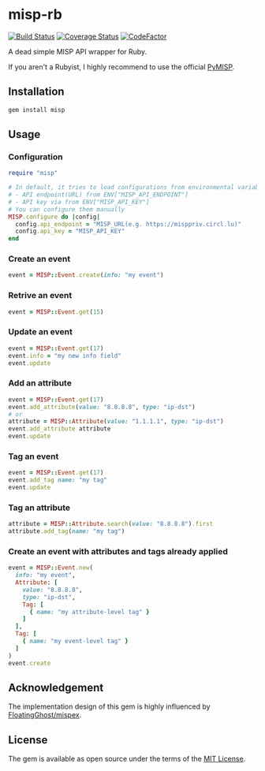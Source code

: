 # misp-rb

[![Build Status](https://travis-ci.com/ninoseki/misp-rb.svg?branch=master)](https://travis-ci.com/ninoseki/misp-rb)
[![Coverage Status](https://coveralls.io/repos/github/ninoseki/misp-rb/badge.svg?branch=master)](https://coveralls.io/github/ninoseki/misp-rb?branch=master)
[![CodeFactor](https://www.codefactor.io/repository/github/ninoseki/misp-rb/badge)](https://www.codefactor.io/repository/github/ninoseki/misp-rb)

A dead simple MISP API wrapper for Ruby.

If you aren't a Rubyist, I highly recommend to use the official [PyMISP](https://github.com/MISP/PyMISP).

## Installation

```bash
gem install misp
```

## Usage

### Configuration

```ruby
require "misp"

# In default, it tries to load configurations from environmental variables:
# - API endpoint(URL) from ENV["MISP_API_ENDPOINT"]
# - API key via from ENV["MISP_API_KEY"]
# You can configure them manually
MISP.configure do |config|
  config.api_endpoint = "MISP_URL(e.g. https://misppriv.circl.lu)"
  config.api_key = "MISP_API_KEY"
end
```

### Create an event

```ruby
event = MISP::Event.create(info: "my event")
```

### Retrive an event

```ruby
event = MISP::Event.get(15)
```

### Update an event

```ruby
event = MISP::Event.get(17)
event.info = "my new info field"
event.update
```

### Add an attribute

```ruby
event = MISP::Event.get(17)
event.add_attribute(value: "8.8.8.8", type: "ip-dst")
# or
attribute = MISP::Attribute(value: "1.1.1.1", type: "ip-dst")
event.add_attribute attribute
event.update
```

### Tag an event

```ruby
event = MISP::Event.get(17)
event.add_tag name: "my tag"
event.update
```

### Tag an attribute

```ruby
attribute = MISP::Attribute.search(value: "8.8.8.8").first
attribute.add_tag(name: "my tag")
```

### Create an event with attributes and tags already applied

```ruby
event = MISP::Event.new(
  info: "my event",
  Attribute: [
    value: "8.8.8.8",
    type: "ip-dst",
    Tag: [
      { name: "my attribute-level tag" }
    ]
  ],
  Tag: [
    { name: "my event-level tag" }
  ]
)
event.create
```

## Acknowledgement

The implementation design of this gem is highly influenced by [FloatingGhost/mispex](https://github.com/FloatingGhost/mispex).

## License

The gem is available as open source under the terms of the [MIT License](https://opensource.org/licenses/MIT).
